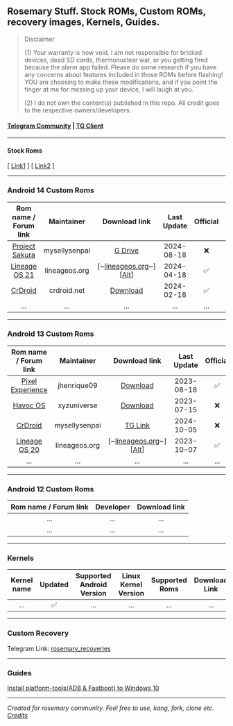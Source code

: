## Rosemary Stuff. Stock ROMs, Custom ROMs, recovery images, Kernels, Guides.

> Disclaimer
> 
> (1) Your warranty is now void.
  I am not responsible for bricked devices, dead SD cards, thermonuclear war, or you getting fired because the alarm app failed. Please do some research if you have any concerns about features included in those ROMs before flashing! YOU are choosing to make these modifications, and if you point the finger at me for messing up your device, I will laugh at you.
> 
> (2) I do not own the content(s) published in this repo. All credit goes to the respective owners/developers.

#### [Telegram Community](https://web.telegram.org/k/#@Rosemary_Community) | [TG Client](https://github.com/forkgram/TelegramAndroid/)

***

#### Stock Roms 

[ [Link1](https://mirom.ezbox.idv.tw/en/phone/rosemary/) ]  [ [Link2](https://mifirm.net/model/rosemary.ttt#) ]

***

### Android 14 Custom Roms

|                    Rom name / Forum link                     |                          Maintainer                          |                        Download link                         | Last Update | Official | OTA  |
| :----------------------------------------------------------: | :----------------------------------------------------------: | :----------------------------------------------------------: | :---------: | :------: | :--: |
| [Project Sakura](https://t.me/Rosemary_Community/606174) | mysellysenpai |     [G Drive](https://drive.google.com/file/d/1TFGoI7toSDbwaAWUROdW3sNT4RW8Lx0Q/view?usp=drivesdk)         | 2024-08-18 |   ❌     |  ❌  |
| [Lineage OS 21](https://wiki.lineageos.org/devices/rosemary/install/variant1/) | lineageos.org | [~[lineageos.org](https://download.lineageos.org/devices/rosemary/builds)~] [[Alt](https://lineage-archive.timschumi.net/#rosemary)] | 2024-04-18 | ✅ | ⚠️ |
| [CrDroid](https://crdroid.net/rosemary/) | crdroid.net | [Download](https://crdroid.net/rosemary/10) | 2024-02-18 | ✅ | ⚠️ |
| ... | ... | ...  | ... | ... | ... |

***

### Android 13 Custom Roms

|                    Rom name / Forum link                     |                          Maintainer                          |                        Download link                         | Last Update | Official | OTA  |
| :----------------------------------------------------------: | :----------------------------------------------------------: | :----------------------------------------------------------: | :---------: | :------: | :--: |
| [Pixel Experience](https://get.pixelexperience.org/rosemary) | jhenrique09 | [Download](https://get.pixelexperience.org/rosemary)      | 2023-08-18  |    ✅     |  ⚠️   |
| [Havoc OS](https://t.me/Rosemary_Update/427?comment=122764) | xyzuniverse | [Download](https://devuploads.com/4tvcjcgzd69a) | 2023-07-15  |    ❌     |  ❌   |
| [CrDroid](https://t.me/Rosemary_Community/613328) | mysellysenpai | [TG Link](https://t.me/Rosemary_Community/613328) | 2024-10-05 | ❌ | ❌ |
| [Lineage OS 20](https://wiki.lineageos.org/devices/rosemary/install/variant1/) | lineageos.org | [~[lineageos.org](https://download.lineageos.org/devices/rosemary/builds)~] [[Alt](https://lineage-archive.timschumi.net/#rosemary)] | 2023-10-07 | ✅ | ⚠️ |
| ... | ... | ...  | ... | ... | ... |

***

### Android 12 Custom Roms 

|                    Rom name / Forum link                     |                          Developer                           |                        Download link                         |
| :----------------------------------------------------------: | :----------------------------------------------------------: | :----------------------------------------------------------: |
|    ...    |               ...                     | ... |
| ... | ... | ...  | ... | ... | ... |

***

### Kernels

|                         Kernel name                          | Updated | Supported Android Version | Linux Kernel Version |   Supported Roms   |                        Download Link                         |
| :----------------------------------------------------------: | :-----: | :-----------------------: | :------------------: | :----------------: | :----------------------------------------------------------: |
|        ...          |    ✅    |         ...         |       ...       | ... |         ...            |

***

### Custom Recovery

Telegram Link: [rosemary_recoveries](https://web.telegram.org/k/#@rosemary_recoveries)

***

### Guides

[Install platform-tools(ADB & Fastboot) to Windows 10](https://caticer.github.io/platformtoolswin10/)

***

*Created for rosemary community. Feel free to use, kang, fork, clone etc. [Credits](https://github.com/TheDoop/daisy-stuff)*
